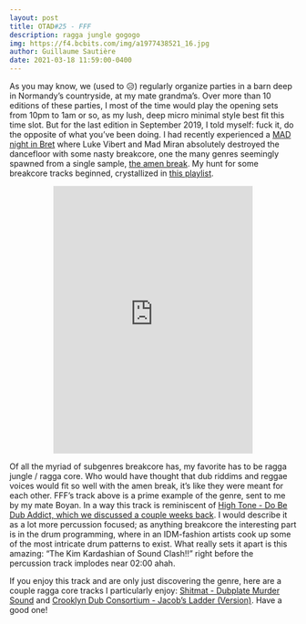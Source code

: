 ```yaml
---
layout: post
title: OTAD#25 - FFF
description: ragga jungle gogogo
img: https://f4.bcbits.com/img/a1977438521_16.jpg
author: Guillaume Sautière
date: 2021-03-18 11:59:00-0400
---
```


As you may know, we (used to  :disappointed_relieved:) regularly organize parties in a barn deep in Normandy’s countryside, at my mate grandma’s. Over more than 10 editions of these parties, I most of the time would play the opening sets from 10pm to 1am or so, as my lush, deep micro minimal style best fit this time slot. But for the last edition in September 2019, I told myself: fuck it, do the opposite of what you’ve been doing. I had recently experienced a [MAD night in Bret](https://appimin.com/web/event/bret-breakcore-night-w-luke-vibert) where Luke Vibert and Mad Miran absolutely destroyed the dancefloor with some nasty breakcore, one the many genres seemingly spawned from a single sample, [the amen break](https://youtu.be/v89CjsSOJ_c). My hunt for some breakcore tracks beginned, crystallized in [this playlist](https://www.youtube.com/playlist?list=PLBLV0mgoy14r3FmwOW-TQ7tD2_ALcXvyg).

<div style="text-align: center;"> <iframe style="border: 0; width: 350px; height: 470px;" src="https://bandcamp.com/EmbeddedPlayer/album=687145963/size=large/bgcol=ffffff/linkcol=0687f5/tracklist=false/track=1335859864/transparent=true/" seamless><a href="https://lickshot.bandcamp.com/album/lickshot-007">LICKSHOT 007 by FFF/ Champa B</a></iframe> </div>


Of all the myriad of subgenres breakcore has, my favorite has to be ragga jungle / ragga core. Who would have thought that dub riddims and reggae voices would fit so well with the amen break, it’s like they were meant for each other. FFF’s track above is a prime example of the genre, sent to me by my mate Boyan. In a way this track is reminiscent of [High Tone - Do Be Dub Addict, which we discussed a couple weeks back](/music/11_otad/). I would describe it as a lot more percussion focused; as anything breakcore the interesting part is in the drum programming, where in an IDM-fashion artists cook up some of the most intricate drum patterns to exist. What really sets it apart is this amazing: “The Kim Kardashian of Sound Clash!!” right before the percussion track implodes near 02:00 ahah.

If you enjoy this track and are only just discovering the genre, here are a couple ragga core tracks I particularly enjoy: [Shitmat - Dubplate Murder Sound](https://youtu.be/KrI6TKBsSe8) and [Crooklyn Dub Consortium - Jacob’s Ladder (Version)](https://youtu.be/Yth6sC0EOpQ). Have a good one!
